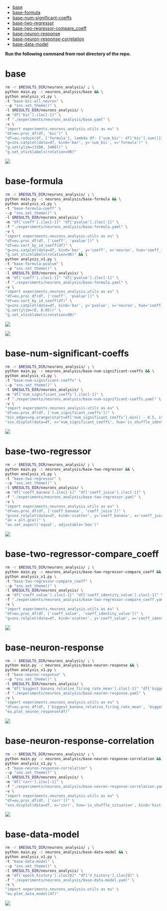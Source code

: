-   [base](#base)
-   [base-formula](#base-formula)
-   [base-num-significant-coeffs](#base-num-significant-coeffs)
-   [base-two-regressor](#base-two-regressor)
-   [base-two-regressor-compare_coeff](#base-two-regressor-compare_coeff)
-   [base-neuron-response](#base-neuron-response)
-   [base-neuron-response-correlation](#base-neuron-response-correlation)
-   [base-data-model](#base-data-model)

**Run the following command from root directory of the repo.**

# base

```bash
rm -r $RESULTS_DIR/neurons_analysis/ ; \
python main.py -c neurons_analysis/base && \
python analysis_v1.py \
-t "base-bic-all_neuron" \
--p "sns.set_theme()" \
-l $RESULTS_DIR/neurons_analysis/ \
-m "df['bic'].iloc[-1]" \
-f "./experiments/neurons_analysis/base.yaml" \
-v \
"import experiments.neurons_analysis.utils as eu" \
"df=eu.proc_df(df, 'bic')" \
"df=au.reduce(df, ['formula'], lambda df: {'sum_bic': df['bic'].sum()})" \
"g=sns.catplot(data=df, kind='bar', y='sum_bic', x='formula')" \
"g.set(ylim=(3380, 3480))" \
"g.set_xticklabels(rotation=90)"
```

![](base-bic-all_neuron-.png)

# base-formula

```bash
rm -r $RESULTS_DIR/neurons_analysis/ ; \
python main.py -c neurons_analysis/base-formula && \
python analysis_v1.py \
-t "base-formula-coeff" \
--p "sns.set_theme()" \
-l $RESULTS_DIR/neurons_analysis/ \
-m "df['coeff'].iloc[-1]" "df['pvalue'].iloc[-1]" \
-f "./experiments/neurons_analysis/base-formula.yaml" \
-v \
"import experiments.neurons_analysis.utils as eu" \
"df=eu.proc_df(df, ['coeff', 'pvalue'])" \
"df=eu.sort_by_id_coeff(df)" \
"g=sns.catplot(data=df, kind='bar', y='coeff', x='neuron', hue='coeff_id')" \
"g.set_xticklabels(rotation=90)" && \
python analysis_v1.py \
-t "base-formula-pvalue" \
--p "sns.set_theme()" \
-l $RESULTS_DIR/neurons_analysis/ \
-m "df['coeff'].iloc[-1]" "df['pvalue'].iloc[-1]" \
-f "./experiments/neurons_analysis/base-formula.yaml" \
-v \
"import experiments.neurons_analysis.utils as eu" \
"df=eu.proc_df(df, ['coeff', 'pvalue'])" \
"df=eu.sort_by_id_coeff(df)" \
"g=sns.catplot(data=df, kind='bar', y='pvalue', x='neuron', hue='coeff_id')" \
"g.set(ylim=(0, 0.05))" \
"g.set_xticklabels(rotation=90)"
```

![](base-formula-coeff-.png)

![](base-formula-pvalue-.png)

<!-- # base-coeff-date-anova

```bash
rm -r $RESULTS_DIR/neurons_analysis/ ; \
python main.py -c neurons_analysis/base-coeff-date-anova -l
``` -->

# base-num-significant-coeffs

```bash
rm -r $RESULTS_DIR/neurons_analysis/ ; \
python main.py -c neurons_analysis/base-num-significant-coeffs && \
python analysis_v1.py \
-t "base-num-significant-coeffs" \
--p "sns.set_theme()" \
-l $RESULTS_DIR/neurons_analysis/ \
-m "df['num_significant_coeffs'].iloc[-1]" \
-f "./experiments/neurons_analysis/base-num-significant-coeffs.yaml" \
-v \
"import experiments.neurons_analysis.utils as eu" \
"df=eu.proc_df(df, ['num_significant_coeffs'])" \
"bin_edges=np.arange(start=df['num_significant_coeffs'].min() - 0.5, stop=df['num_significant_coeffs'].max() + 1.5, step=1)" \
"sns.displot(data=df, x='num_significant_coeffs', hue='is_shuffle_identity', kind='hist', bins=bin_edges)"
```

![](base-num-significant-coeffs-.png)

# base-two-regressor

```bash
rm -r $RESULTS_DIR/neurons_analysis/ ; \
python main.py -c neurons_analysis/base-two-regressor && \
python analysis_v1.py \
-t "base-two-regressor" \
--p "sns.set_theme()" \
-l $RESULTS_DIR/neurons_analysis/ \
-m "df['coeff_banana'].iloc[-1]" "df['coeff_juice'].iloc[-1]" \
-f "./experiments/neurons_analysis/base-two-regressor.yaml" \
-v \
"import experiments.neurons_analysis.utils as eu" \
"df=eu.proc_df(df, ['coeff_banana', 'coeff_juice'])" \
"g=sns.relplot(data=df, kind='scatter', y='coeff_banana', x='coeff_juice')" \
"ax = plt.gca()" \
"ax.set_aspect('equal', adjustable='box')"
```

![](base-two-regressor-.png)

# base-two-regressor-compare_coeff

```bash
rm -r $RESULTS_DIR/neurons_analysis/ ; \
python main.py -c neurons_analysis/base-two-regressor-compare_coeff && \
python analysis_v1.py \
-t "base-two-regressor-compare_coeff" \
--p "sns.set_theme()" \
-l $RESULTS_DIR/neurons_analysis/ \
-m "df['coeff_value'].iloc[-1]" "df['coeff_identity_value'].iloc[-1]" \
-f "./experiments/neurons_analysis/base-two-regressor-compare_coeff.yaml" \
-v \
"import experiments.neurons_analysis.utils as eu" \
"df=eu.proc_df(df, ['coeff_value', 'coeff_identity_value'])" \
"g=sns.relplot(data=df, kind='scatter', y='coeff_value', x='coeff_identity_value', style='compare_coeff')"
```

![](base-two-regressor-compare_coeff-.png)

# base-neuron-response

```bash
rm -r $RESULTS_DIR/neurons_analysis/ ; \
python main.py -c neurons_analysis/base-neuron-response && \
python analysis_v1.py \
-t "base-neuron-response" \
--p "sns.set_theme()" \
-l $RESULTS_DIR/neurons_analysis/ \
-m "df['biggest_banana_relative_firing_rate_mean'].iloc[-1]" "df['biggest_juice_relative_firing_rate_mean'].iloc[-1]" "df['biggest_banana_relative_firing_rate_sem_half'].iloc[-1]" "df['biggest_juice_relative_firing_rate_sem_half'].iloc[-1]" \
-f "./experiments/neurons_analysis/base-neuron-response.yaml" \
-v \
"import experiments.neurons_analysis.utils as eu" \
"df=eu.proc_df(df, ['biggest_banana_relative_firing_rate_mean', 'biggest_juice_relative_firing_rate_mean', 'biggest_banana_relative_firing_rate_sem_half', 'biggest_juice_relative_firing_rate_sem_half'])" \
"eu.plot_neuron_response(df)"
```

![](base-neuron-response-.png)

# base-neuron-response-correlation

```bash
rm -r $RESULTS_DIR/neurons_analysis/ ; \
python main.py -c neurons_analysis/base-neuron-response-correlation && \
python analysis_v1.py \
-t "base-neuron-response-correlation" \
--p "sns.set_theme()" \
-l $RESULTS_DIR/neurons_analysis/ \
-m "df['corr'].iloc[-1]" \
-f "./experiments/neurons_analysis/base-neuron-response-correlation.yaml" \
-v \
"import experiments.neurons_analysis.utils as eu" \
"df=eu.proc_df(df, ['corr'])" \
"sns.displot(data=df, x='corr', hue='is_shuffle_situation', kind='hist')"
```

![](base-neuron-response-correlation-.png)

# base-data-model

```bash
rm -r $RESULTS_DIR/neurons_analysis/ ; \
python main.py -c neurons_analysis/base-data-model && \
python analysis_v1.py \
-t "base-data-model" \
--p "sns.set_theme()" \
-l $RESULTS_DIR/neurons_analysis/ \
-m "df['epoch_history'].iloc[0]" "df['V_history'].iloc[0]" \
-f "./experiments/neurons_analysis/base-data-model.yaml" \
-v \
"import experiments.neurons_analysis.utils as eu" \
"eu.plot_data_model(df)"
```

![](base-data-model-.png)
